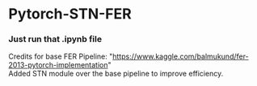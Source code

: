 # Pytorch-STN-FER

### Just run that .ipynb file

Credits for base FER Pipeline: "https://www.kaggle.com/balmukund/fer-2013-pytorch-implementation"
<br />
Added STN module over the base pipeline to improve efficiency.
